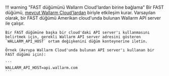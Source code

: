 !!! warning "FAST düğümünü Wallarm Cloud'lardan birine bağlama"
    Bir FAST düğümü, [mevcut Wallarm Cloud'lardan](../../cloud-list.md) biriyle etkileşim kurar. Varsayılan olarak, bir FAST düğümü Amerikan cloud'unda bulunan Wallarm API server ile çalışır.
    
    Bir FAST düğümüne başka bir cloud'daki API server'ı kullanmasını belirtmek için, gerekli Wallarm API server adresini gösteren `WALLARM_API_HOST` ortam değişkenini düğüm konteynerine iletin.
    
    Örnek (Avrupa Wallarm Cloud'unda bulunan API server'ı kullanan bir FAST düğümü için):

    ```
    WALLARM_API_HOST=api.wallarm.com      
    ```